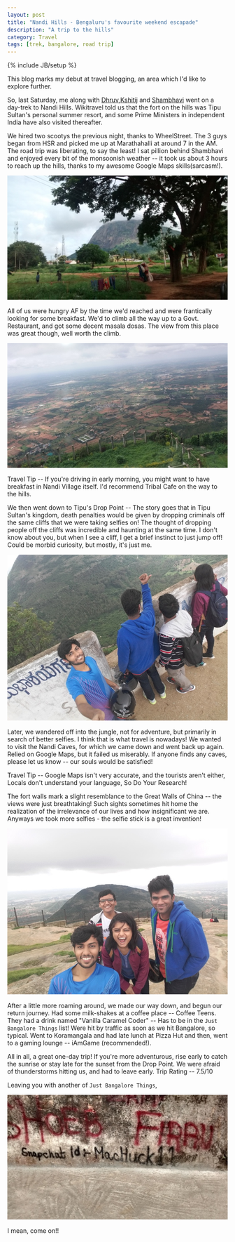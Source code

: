 ```yaml
---
layout: post
title: "Nandi Hills - Bengaluru's favourite weekend escapade"
description: "A trip to the hills"
category: Travel
tags: [trek, bangalore, road trip]
---
```

{% include JB/setup %}

This blog marks my debut at travel blogging, an area which I'd like to explore further. 

So, last Saturday, me along with [Dhruv](https://www.facebook.com/dhruvgoel2295),[Kshitij](https://www.facebook.com/kshitij.agarwal.1422) and [Shambhavi](https://www.facebook.com/shambhavi.mehrotra.3) went on a day-trek to Nandi Hills. Wikitravel told us that the fort on the hills was Tipu Sultan's personal summer resort, and some Prime Ministers in independent India have also visited thereafter.

 We hired two scootys the previous night, thanks to WheelStreet. The 3 guys began from HSR and picked me up at Marathahalli at around 7 in the AM. The road trip was liberating, to say the least! I sat pillion behind Shambhavi and enjoyed every bit of the monsoonish weather -- it took us about 3 hours to reach up the hills, thanks to my awesome Google Maps skills(sarcasm!).

![Road Trip](/images/road_trip.jpg)

All of us were hungry AF by the time we'd reached and were frantically looking for some breakfast. We'd to climb all the way up to a Govt. Restaurant, and got some decent masala dosas. The view from this place was great though, well worth the climb. 

![Restaurant View](/images/restaurant_view.jpg)

Travel Tip -- If you're driving in early morning, you might want to have breakfast in Nandi Village itself. I'd recommend Tribal Cafe on the way to the hills.

We then went down to Tipu's Drop Point -- The story goes that in Tipu Sultan's kingdom, death penalties would be given by dropping criminals off the same cliffs that we were taking selfies on! The thought of dropping people off the cliffs was incredible and haunting at the same time. I don't know about you, but when I see a cliff, I get a brief instinct to just jump off! Could be morbid curiosity, but mostly, it's just me.

![Drop Point](/images/tipu_drop.jpg)

Later, we wandered off into the jungle, not for adventure, but primarily in search of better selfies. I think that is what travel is nowadays! We wanted to visit the Nandi Caves, for which we came down and went back up again. Relied on Google Maps, but it failed us miserably. If anyone finds any caves, please let us know -- our souls would be satisfied!

Travel Tip -- Google Maps isn't very accurate, and the tourists aren't either, Locals don't understand your language, So Do Your Research!

The fort walls mark a slight resemblance to the Great Walls of China -- the views were just breathtaking! Such sights sometimes hit home the realization of the irrelevance of our lives and how insignificant we are. Anyways we took more selfies - the selfie stick is a great invention! 

![Selfie1](/images/selfie1.jpg)

After a little more roaming around, we made our way down, and begun our return journey. Had some milk-shakes at a coffee place -- Coffee Teens. They had a drink named "Vanilla Caramel Coder" -- Has to be in the `Just Bangalore Things` list! Were hit by traffic as soon as we hit Bangalore, so typical. Went to Koramangala and had late lunch at Pizza Hut and then, went to a gaming lounge -- iAmGame (recommended!). 

All in all, a great one-day trip! If you're more adventurous, rise early to catch the sunrise or stay late for the sunset from the Drop Point. We were afraid of thunderstorms hitting us, and had to leave early. Trip Rating -- 7.5/10

Leaving you with another of `Just Bangalore Things`, 

![Snapchat](/images/snapchat.jpg)

I mean, come on!!